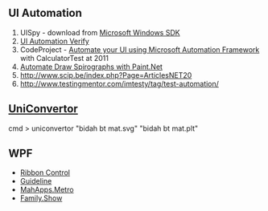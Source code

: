 UI Automation
---------------
1. UISpy - download from [Microsoft Windows SDK](http://blogs.msdn.com/b/windowssdk/archive/2008/02/18/where-is-uispy-exe.aspx)
2. [UI Automation Verify](http://uiautomationverify.codeplex.com/)
3. CodeProject - [Automate your UI using Microsoft Automation Framework](http://www.codeproject.com/Articles/141842/Automate-your-UI-using-Microsoft-Automation-Framew) with CalculatorTest at 2011
4. [Automate Draw Spirographs with Paint.Net](http://blog.functionalfun.net/2009/06/introduction-to-ui-automation-with.html)
5. http://www.scip.be/index.php?Page=ArticlesNET20
6. http://www.testingmentor.com/imtesty/tag/test-automation/


[UniConvertor](http://sk1project.org/)
--------------
cmd > uniconvertor "bidah bt mat.svg" "bidah bt mat.plt"


WPF
-------
- [Ribbon Control](http://msdn.microsoft.com/en-us/library/ff799534.aspx)
- [Guideline](http://msdn.microsoft.com/en-us/library/cc872782.aspx)
- [MahApps.Metro](http://mahapps.com/)
- [Family.Show](http://familyshow.codeplex.com/)
